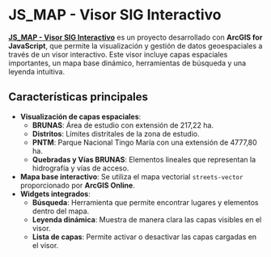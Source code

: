 # **JS_MAP - Visor SIG Interactivo**

[**JS_MAP - Visor SIG Interactivo**](https://raifg18.github.io/JS_MAP) es un proyecto desarrollado con **ArcGIS for JavaScript**, que permite la visualización y gestión de datos geoespaciales a través de un visor interactivo. Este visor incluye capas espaciales importantes, un mapa base dinámico, herramientas de búsqueda y una leyenda intuitiva.

## **Características principales**

- **Visualización de capas espaciales**:
  - **BRUNAS**: Área de estudio con extensión de 217,22 ha.
  - **Distritos**: Límites distritales de la zona de estudio.
  - **PNTM**: Parque Nacional Tingo María con una extensión de 4777,80 ha.
  - **Quebradas y Vías BRUNAS**: Elementos lineales que representan la hidrografía y vías de acceso.
- **Mapa base interactivo**: Se utiliza el mapa vectorial `streets-vector` proporcionado por **ArcGIS Online**.
- **Widgets integrados**:
  - **Búsqueda**: Herramienta que permite encontrar lugares y elementos dentro del mapa.
  - **Leyenda dinámica**: Muestra de manera clara las capas visibles en el visor.
  - **Lista de capas**: Permite activar o desactivar las capas cargadas en el visor.

